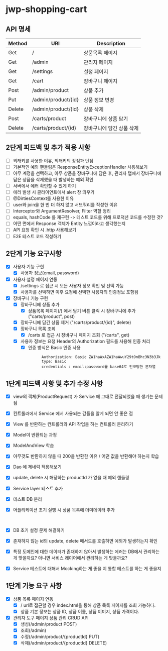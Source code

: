 # jwp-shopping-cart

## API 명세

| Method | URI            |Description|
|--------|----------------|---|
|Get| /              | 상품목록 페이지 |
|Get | /admin         | 관리자 페이지|
|Get | /settings      | 설정 페이지 |
|Get | /cart          | 장바구니 페이지 |
|Post | /admin/product | 상품 추가 |
|Put | /admin/product/{id} | 상품 정보 변경 |
|Delete | /admin/product/{id} | 상품 삭제 |
|Post | /carts/product | 장바구니에 상품 담기 |
|Delete | /carts/product/{id} | 장바구니에 담긴 상품 삭제 |

## 2단계 피드백 및 추가 적용 사항
- [ ] 외래키를 사용한 이유, 외래키의 장점과 단점
- [ ] 기본적인 예외 핸들링은 ResponseEntityExceptionHandler 사용해보기
- [ ] 아무 계정을 선택하고, 아무 상품을 장바구니에 담은 후, 관리자 탭에서 장바구니에 담은 상품을 삭제했을 때 발생하는 예외 확인
- [ ] 서버에서 에러 확인할 수 있게 하기
- [ ] 에러 발생 시 클라이언트에서 alert 창 띄우기
- [ ] @DirtiesContext를 사용한 이유
- [ ] user와 join을 한 번 더 하지 않고 서브쿼리를 작성한 이유
- [ ] Interceptor와 ArgumentResolver, Filter 역할 정리
- [ ] equals, hashCode 를 재구현 -> 테스트 코드를 위해 프로덕션 코드를 수정한 것?
- [ ] 어떤 면에서 Response 객체가 Entity 느낌이라고 생각했는지
- [ ] API 요청 확인 시 .http 사용해보기
- [ ] E2E 테스트 코드 작성하기

## 2단계 기능 요구사항
- [x] 사용자 기능 구현
  - [x] 사용자 정보(email, password)
- [x] 사용자 설정 페이지 연동
  - [x] /settings 로 접근 시 모든 사용자 정보 확인 및 선택 가능
  - [x] 사용자를 선택하면 이후 요청에 선택한 사용자의 인증정보 포함됨
- [x] 장바구니 기능 구현
  - [x] 장바구니에 상품 추가
    - [x] 상품목록 페이지(/) 에서 담기 버튼 클릭 시 장바구니에 추가 ("carts/product", post)
  - [x] 장바구니에 담긴 상품 제거 ("/carts/product/{id}", delete)
  - [x] 장바구니 목록 조회
    - [x] /carts 로 접근 시 장바구니 페이지 조회 ("/carts", get)
  - [x] 사용자 정보는 요청 Header의 Authorization 필드를 사용해 인증 처리
    - [x] 인증 방식은 Basic 인증 사용
      ```
            Authorization: Basic ZW1haWxAZW1haWwuY29tOnBhc3N3b3Jk
            type: Basic
            credentials : email:password를 base64로 인코딩한 문자열

## 1단계 피드백 사항 및 추가 수정 사항
- [x] view의 객체(ProductRequest) 가 Service 에 그대로 전달되었을 때 생기는 문제점
- [x] 컨트롤러에서 Service 에서 사용되는 값들을 알게 되면 안 좋은 점
- [x] View 를 반환하는 컨트롤러와 API 작업을 하는 컨트롤러 분리하기
- [x] Model이 반환되는 과정
- [x] ModelAndView 학습
- [x] 아무것도 반환하지 않을 때 200을 반환한 이유 / 어떤 값을 반환해야 하는지 학습
- [x] Dao 에 제네릭 적용해보기
- [x] update, delete 시 해당하는 productId 가 없을 때 예외 핸들링
- [x] Service layer 테스트 추가
- [x] 테스트 DB 분리
- [x] 어플리케이션 초기 실행 시 상품 목록에 더미데이터 추가    

  <br/>
- [x] DB 초기 설정 문제 해결하기
- [x] 존재하지 않는 id의 update, delete 메서드를 호출하면 예외가 발생하는지 확인
- [x] 특정 도메인에 대한 데이터가 존재하지 않아서 발생하는 에러는 DB에서 관리하는 게 맞을까요? 아니면 서비스 레이어에서 관리하는 게 맞을까요?
- [x] Service 테스트에 대해서 Mocking하는 게 좋을 지 통합 테스트를 하는 게 좋을지


## 1단계 기능 요구 사항

- [x] 상품 목록 페이지 연동
  - [x] / url로 접근할 경우 index.html을 통해 상품 목록 페이지를 조회 가능하다.
  - [x] 상품 기본 정보는 상품 ID, 상품 이름, 상품 이미지, 상품 가격이다.

- [x] 관리자 도구 페이지 상품 관리 CRUD API
  - [x] 생성(/admin/product POST)
  - [x] 조회(/admin)
  - [x] 수정(/admin/product/{productId} PUT)
  - [x] 삭제(/admin/product/{productId} DELETE)
